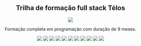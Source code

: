 

<div align="center">
<h2 align="center"> Trilha de formação full stack Télos </h2>
</div>
   
 <div align="center">
   
 <img src="https://media.licdn.com/dms/image/D4D0BAQEjwWIcrbYObg/company-logo_200_200/0/1688407739957/telosconecta_logo?e=2147483647&v=beta&t=3Y8rF4UABW4H6vYb8gBwwVUUkPx19vs-rzfykjTJ3dc" />

Formação completa em programação com duração de 9 meses.

<img src="https://img.shields.io/badge/VSCode-0078D4?style=for-the-badge&logo=visual%20studio%20code&logoColor=white" />
<img src="https://img.shields.io/badge/JavaScript-F7DF1E?style=for-the-badge&logo=JavaScript&logoColor=white" />      
<img src="https://img.shields.io/badge/CSS3-1572B6?style=for-the-badge&logo=css3&logoColor=white" />  
 <img src="https://img.shields.io/badge/HTML5-E34F26?style=for-the-badge&logo=html5&logoColor=white" />
<img src="https://img.shields.io/badge/TypeScript-007ACC?style=for-the-badge&logo=typescript&logoColor=white" />                    
<img src="https://img.shields.io/badge/Next.js-000?logo=nextdotjs&logoColor=fff&style=for-the-badge" /> 
<img src="https://img.shields.io/badge/Tailwind_CSS-38B2AC?style=for-the-badge&logo=tailwind-css&logoColor=white" />  
<img src="https://img.shields.io/badge/Node.js-43853D?style=for-the-badge&logo=node.js&logoColor=white" />                                               
<img src="https://img.shields.io/badge/React-20232A?style=for-the-badge&logo=react&logoColor=61DAFB" />                      
<img src="https://img.shields.io/badge/MongoDB-4EA94B?style=for-the-badge&logo=mongodb&logoColor=white" />                                                              <img src="https://img.shields.io/badge/Bootstrap-563D7C?style=for-the-badge&logo=bootstrap&logoColor=white" />




 
